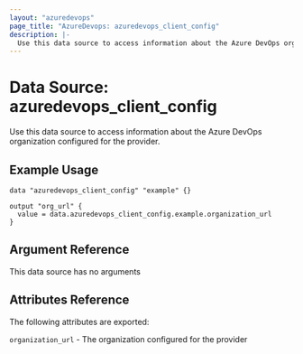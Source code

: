 ```yaml
---
layout: "azuredevops"
page_title: "AzureDevops: azuredevops_client_config"
description: |-
  Use this data source to access information about the Azure DevOps organization configured for the provider.
---
```


# Data Source: azuredevops_client_config

Use this data source to access information about the Azure DevOps organization configured for the provider.

## Example Usage

```hcl
data "azuredevops_client_config" "example" {}

output "org_url" {
  value = data.azuredevops_client_config.example.organization_url
}
```

## Argument Reference

This data source has no arguments

## Attributes Reference

The following attributes are exported:

`organization_url` - The organization configured for the provider
